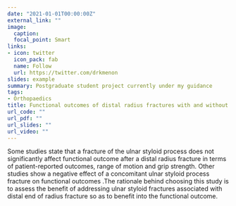 ```yaml
---
date: "2021-01-01T00:00:00Z"
external_link: ""
image:
  caption: 
  focal_point: Smart
links:
- icon: twitter
  icon_pack: fab
  name: Follow
  url: https://twitter.com/drkmenon
slides: example
summary: Postgraduate student project currently under my guidance
tags:
- Orthopaedics
title: Functional outcomes of distal radius fractures with and without ulnar styloid fractures among patients attending a tertiary hospital in South India - A comparative study
url_code: ""
url_pdf: ""
url_slides: ""
url_video: ""
---
```


Some studies state that a fracture of the ulnar styloid process does not significantly affect functional outcome after a distal radius fracture in terms of patient-reported outcomes, range of motion and grip strength. Other studies show a negative effect of a concomitant ulnar styloid process fracture on functional outcomes .The rationale behind choosing this study is to assess the benefit of addressing  ulnar styloid fractures associated with  distal end of radius fracture so as to benefit into the functional outcome.
